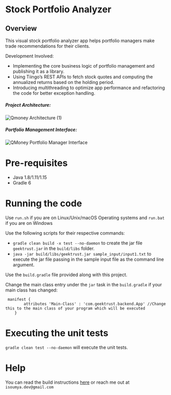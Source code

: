 # Stock Portfolio Analyzer

## Overview

This visual stock portfolio analyzer app helps portfolio managers make trade recommendations for their clients.

Development Involved:
* Implementing the core business logic of portfolio management and publishing it as a library.
* Using Tiingo’s REST APIs to fetch stock quotes and computing the annualized returns based on the holding period.
* Introducing multithreading to optimize app performance and refactoring the code for better exception handling.


##### Project Architecture:
![Qmoney Architecture (1)](https://user-images.githubusercontent.com/55679683/201857717-193f8183-28a8-4727-9213-431bc109f2f8.png)

##### Portfolio Management Interface:
![QMoney Portfolio Manager Interface](https://user-images.githubusercontent.com/55679683/201858050-2e077355-f4fe-4d57-9c6f-f6beb9cd64cf.png)


# Pre-requisites

* Java 1.8/1.11/1.15
* Gradle 6

# Running the code

Use `run.sh` if you are on Linux/Unix/macOS Operating systems and `run.bat` if you are on Windows

Use the following scripts for their respective commands:
* `gradle clean build -x test --no-daemon` to create the jar file `geektrust.jar` in the `build/libs` folder.
* `java -jar build/libs/geektrust.jar sample_input/input1.txt` to execute the jar file passing in the sample input file as the command line argument.

Use the `build.gradle` file provided along with this project. 

Change the main class entry under the `jar` task in the `build.gradle` if your main class has changed:
```
 manifest {
        attributes 'Main-Class' : 'com.geektrust.backend.App' //Change this to the main class of your program which will be executed
    }
```

# Executing the unit tests

 `gradle clean test --no-daemon` will execute the unit tests.

# Help

You can read the build instructions [here](https://github.com/geektrust/coding-problem-artefacts/tree/master/Java) or reach me out at `isoumya.dev@gmail.com`





                                                

